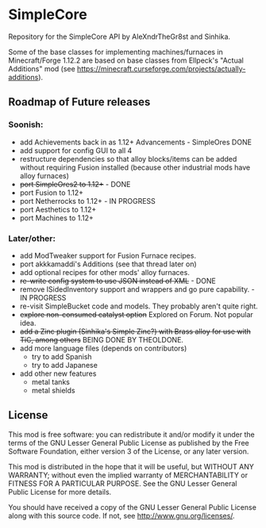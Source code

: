 SimpleCore
==========

Repository for the SimpleCore API by AleXndrTheGr8st and Sinhika.

Some of the base classes for implementing machines/furnaces in Minecraft/Forge 1.12.2 are
based on base classes from Ellpeck's "Actual Additions" mod (see <https://minecraft.curseforge.com/projects/actually-additions>).


Roadmap of Future releases
--------------------------

### Soonish:

- add Achievements back in as 1.12+ Advancements - SimpleOres DONE
- add support for config GUI to all 4
- restructure dependencies so that alloy blocks/items can be added without
requiring Fusion installed (because other industrial mods have alloy furnaces)
- ~~port SimpleOres2 to 1.12+~~ - DONE
- port Fusion to 1.12+
- port Netherrocks to 1.12+ - IN PROGRESS
- port Aesthetics to 1.12+
- port Machines to 1.12+
 
### Later/other:

- add ModTweaker support for Fusion Furnace recipes.
- port akkkamaddi's Additions (see that thread later on)
- add optional recipes for other mods' alloy furnaces.
- ~~re-write config system to use JSON instead of XML~~ - DONE
- remove ISidedInventory support and wrappers and go pure capability. - IN PROGRESS
- re-visit SimpleBucket code and models. They probably aren't quite right.
- ~~explore non-consumed catalyst option~~ Explored on Forum. Not popular idea.
- ~~add a Zinc plugin (Sinhika's Simple Zinc?) with Brass alloy for use with
TiC, among others~~ BEING DONE BY THEOLDONE.
- add more language files (depends on contributors)
  + try to add Spanish
  + try to add Japanese
- add other new features
  + metal tanks
  + metal shields

License
-------

This mod is free software: you can redistribute it and/or modify it under the
terms of the GNU Lesser General Public License as published by the Free
Software Foundation, either version 3 of the License, or any later version.

This mod is distributed in the hope that it will be useful, but WITHOUT ANY
WARRANTY; without even the implied warranty of MERCHANTABILITY or FITNESS FOR A
PARTICULAR PURPOSE.  See the GNU Lesser General Public License for more
details.

You should have received a copy of the GNU Lesser General Public License along
with this source code.  If not, see <http://www.gnu.org/licenses/>.
